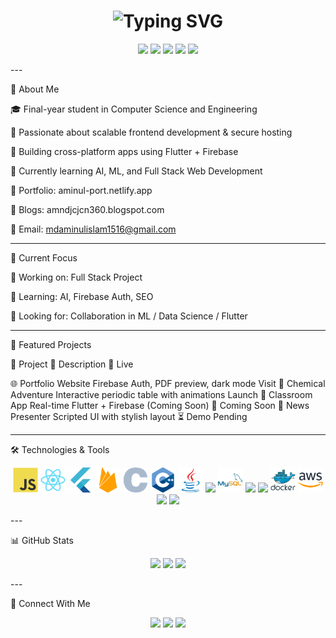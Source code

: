 <h1 align="center">
  <img src="https://readme-typing-svg.demolab.com?font=Fira+Code&weight=500&size=28&duration=3500&pause=800&color=00FFD5&center=true&vCenter=true&width=900&lines=Hi+%F0%9F%91%8B+I'm+Aminul+Islam;CSE+Final+Year+Student+From+Bangladesh;Flutter+%7C+Firebase+%7C+React.js+Lover;AI+and+ML+Learner;Welcome+to+My+Professional+GitHub+Portfolio!" alt="Typing SVG" />
</h1><p align="center">
  <img src="https://img.shields.io/badge/Frontend-Developer-00FFD5?style=for-the-badge&logo=html5&logoColor=black" />
  <img src="https://img.shields.io/badge/Firebase-Auth-orange?style=for-the-badge&logo=firebase&logoColor=white" />
  <img src="https://img.shields.io/badge/Flutter-Creator-blue?style=for-the-badge&logo=flutter&logoColor=white" />
  <img src="https://img.shields.io/badge/Location-Sylhet%2C%20Bangladesh-ff69b4?style=for-the-badge&logo=google-maps" />
  <img src="https://img.shields.io/badge/Netlify-Deployment-%2328B463?style=for-the-badge&logo=netlify&logoColor=white" />
</p>
---

🧠 About Me

🎓 Final-year student in Computer Science and Engineering

🚀 Passionate about scalable frontend development & secure hosting

📱 Building cross-platform apps using Flutter + Firebase

🧠 Currently learning AI, ML, and Full Stack Web Development

📂 Portfolio: aminul-port.netlify.app

📝 Blogs: amndjcjcn360.blogspot.com

📧 Email: mdaminulislam1516@gmail.com



---

🚀 Current Focus

🔭 Working on: Full Stack Project

🧠 Learning: AI, Firebase Auth, SEO

🤝 Looking for: Collaboration in ML / Data Science / Flutter



---

🌟 Featured Projects

🚀 Project	📜 Description	🔗 Live

🌐 Portfolio Website	Firebase Auth, PDF preview, dark mode	Visit
🧪 Chemical Adventure	Interactive periodic table with animations	Launch
📱 Classroom App	Real-time Flutter + Firebase (Coming Soon)	🚧 Coming Soon
📰 News Presenter	Scripted UI with stylish layout	⏳ Demo Pending



---

🛠️ Technologies & Tools

<p align="center">
  <img src="https://raw.githubusercontent.com/devicons/devicon/master/icons/javascript/javascript-original.svg" width="40"/>
  <img src="https://raw.githubusercontent.com/devicons/devicon/master/icons/react/react-original.svg" width="40"/>
  <img src="https://raw.githubusercontent.com/devicons/devicon/master/icons/flutter/flutter-original.svg" width="40"/>
  <img src="https://raw.githubusercontent.com/devicons/devicon/master/icons/firebase/firebase-plain.svg" width="40"/>
  <img src="https://raw.githubusercontent.com/devicons/devicon/master/icons/c/c-original.svg" width="40"/>
  <img src="https://raw.githubusercontent.com/devicons/devicon/master/icons/cplusplus/cplusplus-original.svg" width="40"/>
  <img src="https://raw.githubusercontent.com/devicons/devicon/master/icons/java/java-original.svg" width="40"/>
  <img src="https://cdn.worldvectorlogo.com/logos/django.svg" width="40"/>
  <img src="https://raw.githubusercontent.com/devicons/devicon/master/icons/mysql/mysql-original-wordmark.svg" width="40"/>
  <img src="https://www.svgrepo.com/show/303229/microsoft-sql-server-logo.svg" width="40"/>
  <img src="https://upload.wikimedia.org/wikipedia/commons/0/05/Scikit_learn_logo_small.svg" width="40"/>
  <img src="https://raw.githubusercontent.com/devicons/devicon/master/icons/docker/docker-original-wordmark.svg" width="40"/>
  <img src="https://raw.githubusercontent.com/devicons/devicon/master/icons/amazonwebservices/amazonwebservices-original-wordmark.svg" width="40"/>
  <img src="https://www.vectorlogo.zone/logos/google_cloud/google_cloud-icon.svg" width="40"/>
  <img src="https://www.vectorlogo.zone/logos/adobe_illustrator/adobe_illustrator-icon.svg" width="40"/>
</p>
---

📊 GitHub Stats

<p align="center">
  <img src="https://github-readme-stats.vercel.app/api?username=aminul-port&show_icons=true&theme=radical" width="400"/>
  <img src="https://github-readme-streak-stats.herokuapp.com?user=aminul-port&theme=radical" width="400"/>
  <img src="https://github-readme-stats.vercel.app/api/top-langs/?username=aminul-port&layout=compact&theme=radical" width="400"/>
</p>
---

🔗 Connect With Me

<p align="center">
  <a href="mailto:mdaminulislam1516@gmail.com"><img src="https://img.shields.io/badge/Gmail-D14836?style=for-the-badge&logo=gmail&logoColor=white"/></a>
  <a href="https://github.com/aminul-port"><img src="https://img.shields.io/badge/GitHub-181717?style=for-the-badge&logo=github&logoColor=white"/></a>
  <a href="https://www.linkedin.com/in/aminul-islam-97282b25a"><img src="https://img.shields.io/badge/LinkedIn-0077B5?style=for-the-badge&logo=linkedin&logoColor=white"/></a>
</p>
